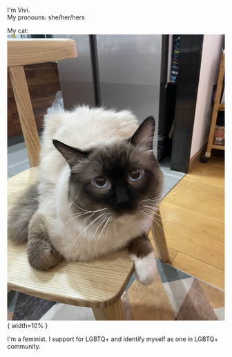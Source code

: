 I'm Vivi.  
My pronouns: she/her/hers

My cat: 
![傻蛋](https://github.com/gtb-2022-liu-yuwei/.github/blob/main/profile/IMG_2072.jpg) { width=10% }


I'm a feminist.
I support for LGBTQ+ and identify myself as one in LGBTQ+ community.
